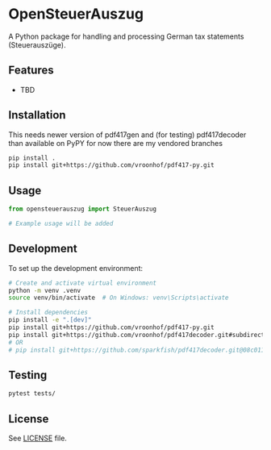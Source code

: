 # OpenSteuerAuszug

A Python package for handling and processing German tax statements (Steuerauszüge).

## Features

- TBD

## Installation

This needs newer version of pdf417gen and (for testing) pdf417decoder than
available on PyPY for now there are my vendored branches

```bash
pip install .
pip install git+https://github.com/vroonhof/pdf417-py.git
```

## Usage

```python
from opensteuerauszug import SteuerAuszug

# Example usage will be added
```

## Development

To set up the development environment:

```bash
# Create and activate virtual environment
python -m venv .venv
source venv/bin/activate  # On Windows: venv\Scripts\activate

# Install dependencies
pip install -e ".[dev]"
pip install git+https://github.com/vroonhof/pdf417-py.git
pip install git+https://github.com/vroonhof/pdf417decoder.git#subdirectory=python
# OR
# pip install git+https://github.com/sparkfish/pdf417decoder.git@08c01172b7150bb2d2c0591566f43d45f9294fac#subdirectory=python
```

## Testing

```bash
pytest tests/
```

## License

See [LICENSE](LICENSE) file.
